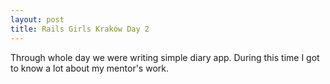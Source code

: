 ```yaml
---
layout: post
title: Rails Girls Kraków Day 2
---
```

Through whole day we were writing simple diary app. During this time I got to know a lot about my mentor's work.
